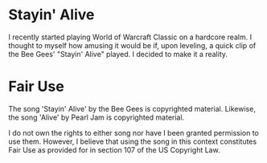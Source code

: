 # Stayin' Alive

I recently started playing World of Warcraft Classic on a hardcore realm.
I thought to myself how amusing it would be if, upon leveling, a quick clip of
the Bee Gees' "Stayin' Alive" played. I decided to make it a reality.

# Fair Use

The song 'Stayin' Alive' by the Bee Gees is copyrighted material.  Likewise,
the song 'Alive' by Pearl Jam is copyrighted material.

I do not own the rights to either song nor have I been granted permission to use
them. However, I believe that using the song in this context constitutes
Fair Use as provided for in section 107 of the US Copyright Law.
